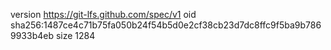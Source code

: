 version https://git-lfs.github.com/spec/v1
oid sha256:1487ce4c71b75fa050b24f54b5d0e2cf38cb23d7dc8ffc9f5ba9b7869933b4eb
size 1284
